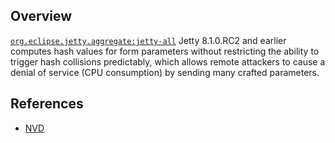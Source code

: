 ## Overview
[`org.eclipse.jetty.aggregate:jetty-all`](http://search.maven.org/#search%7Cga%7C1%7Ca%3A%22jetty-all%22)
Jetty 8.1.0.RC2 and earlier computes hash values for form parameters without restricting the ability to trigger hash collisions predictably, which allows remote attackers to cause a denial of service (CPU consumption) by sending many crafted parameters.

## References
- [NVD](https://web.nvd.nist.gov/view/vuln/detail?vulnId=CVE-2011-4461)